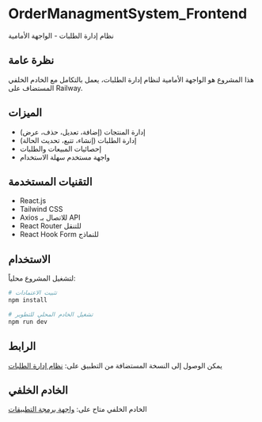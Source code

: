 # OrderManagmentSystem_Frontend

نظام إدارة الطلبات - الواجهة الأمامية

## نظرة عامة

هذا المشروع هو الواجهة الأمامية لنظام إدارة الطلبات، يعمل بالتكامل مع الخادم الخلفي المستضاف على Railway.

## الميزات

- إدارة المنتجات (إضافة، تعديل، حذف، عرض)
- إدارة الطلبات (إنشاء، تتبع، تحديث الحالة)
- إحصائيات المبيعات والطلبات
- واجهة مستخدم سهلة الاستخدام

## التقنيات المستخدمة

- React.js
- Tailwind CSS
- Axios للاتصال بـ API
- React Router للتنقل
- React Hook Form للنماذج

## الاستخدام

لتشغيل المشروع محلياً:

```bash
# تثبيت الاعتمادات
npm install

# تشغيل الخادم المحلي للتطوير
npm run dev
```

## الرابط

يمكن الوصول إلى النسخة المستضافة من التطبيق على:
[نظام إدارة الطلبات](https://order-managment-system-7s4pwye9h-adriano125s-projects.vercel.app/)

## الخادم الخلفي

الخادم الخلفي متاح على:
[واجهة برمجة التطبيقات](https://ordermanagementsystem-production.up.railway.app/api)
